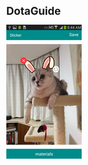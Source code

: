 # DotaGuide

![img](https://github.com/ckj375/img-folder/blob/master/android-stickerview/stickerview.png)   
